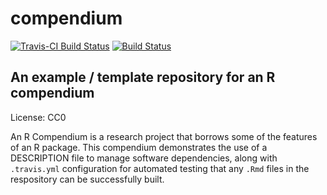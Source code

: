# compendium

[![Travis-CI Build Status](https://travis-ci.org/cboettig/compendium.svg?branch=master)](https://travis-ci.org/cboettig/compendium)
[![Build Status](https://drone.carlboettiger.info/api/badges/cboettig/compendium/status.svg)](https://drone.carlboettiger.info/cboettig/compendium)

## An example / template repository for an R compendium

License: CC0

An R Compendium is a research project that borrows some of the features of an R package.  This compendium demonstrates the use of a DESCRIPTION file to manage software dependencies, along with `.travis.yml` configuration for automated testing that any `.Rmd` files in the respository can be successfully built. 

